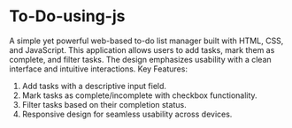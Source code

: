 # To-Do-using-js
A simple yet powerful web-based to-do list manager built with HTML, CSS, and JavaScript. This application allows users to add tasks, mark them as complete, and filter tasks. The design emphasizes usability with a clean interface and intuitive interactions.
Key Features:
1. Add tasks with a descriptive input field.
2. Mark tasks as complete/incomplete with checkbox functionality.
3. Filter tasks based on their completion status.
4. Responsive design for seamless usability across devices.
